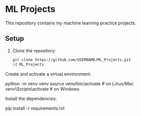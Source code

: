 # ML Projects

This repository contains my machine learning practice projects.

## Setup
1. Clone the repository:
   ```bash
   git clone https://github.com/USERNAME/ML_Projects.git
   cd ML_Projects


Create and activate a virtual environment:

   python -m venv venv
source venv/bin/activate  # on Linux/Mac
venv\Scripts\activate     # on Windows

Install the dependencies:

pip install -r requirements.txt